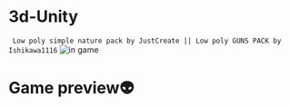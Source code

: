 # 3d-Unity
``` Low poly simple nature pack by JustCreate || Low poly GUNS PACK by Ishikawa1116```
![in game](https://user-images.githubusercontent.com/69869262/159162308-15d1b3e4-825d-4661-9e3d-4f0dd654be3c.png)


<h1>Game preview👽</h1>
